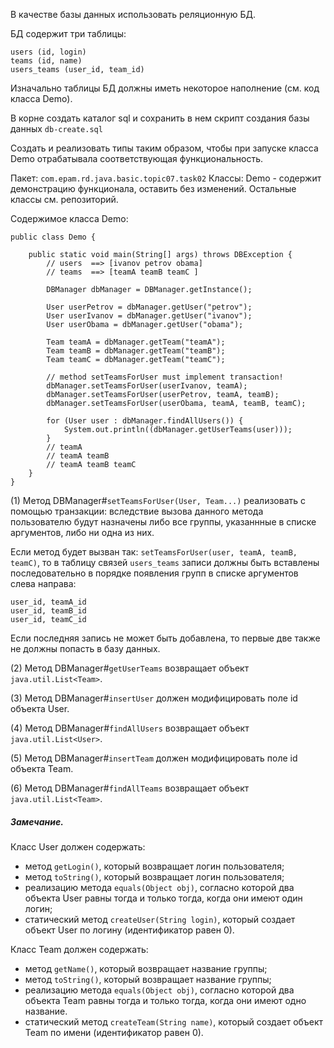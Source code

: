 В качестве базы данных использовать реляционную БД.

БД содержит три таблицы:
```
users (id, login)
teams (id, name)
users_teams (user_id, team_id)
```

Изначально таблицы БД должны иметь некоторое наполнение (см. код класса Demo).

В корне создать каталог sql и сохранить в нем скрипт создания базы данных `db-create.sql`

Создать и реализовать типы таким образом, чтобы при запуске класса Demo отрабатывала соответствующая функциональность.

Пакет: `com.epam.rd.java.basic.topic07.task02`
Классы: 
Demo - содержит демонстрацию функционала, оставить без изменений.
Остальные классы см. репозиторий.

Содержимое класса Demo:
```
public class Demo {

	public static void main(String[] args) throws DBException {
		// users  ==> [ivanov petrov obama]
		// teams  ==> [teamA teamB teamC ]
		
		DBManager dbManager = DBManager.getInstance();

		User userPetrov = dbManager.getUser("petrov");
		User userIvanov = dbManager.getUser("ivanov");
		User userObama = dbManager.getUser("obama");

		Team teamA = dbManager.getTeam("teamA");
		Team teamB = dbManager.getTeam("teamB");
		Team teamC = dbManager.getTeam("teamC");

		// method setTeamsForUser must implement transaction!
		dbManager.setTeamsForUser(userIvanov, teamA);
		dbManager.setTeamsForUser(userPetrov, teamA, teamB);
		dbManager.setTeamsForUser(userObama, teamA, teamB, teamC);

		for (User user : dbManager.findAllUsers()) {
			System.out.println((dbManager.getUserTeams(user)));
		}
		// teamA
		// teamA teamB
		// teamA teamB teamC
	}
}
```
(1) Метод DBManager#`setTeamsForUser(User, Team...)` реализовать с помощью транзакции: вследствие вызова данного метода пользователю будут назначены либо все группы, указаннные в списке аргументов, либо ни одна из них.

Если метод будет вызван так: `setTeamsForUser(user, teamA, teamB, teamC)`,
то в таблицу связей `users_teams` записи должны быть вставлены последовательно в порядке появления групп в списке аргументов слева направа:
```
user_id, teamA_id
user_id, teamB_id 
user_id, teamC_id
```
Если последняя запись не может быть добавлена, то первые две также не должны попасть в базу данных.

(2) Метод DBManager#`getUserTeams` возвращает объект `java.util.List<Team>`.

(3) Метод DBManager#`insertUser` должен модифицировать поле id объекта User.

(4) Метод DBManager#`findAllUsers` возвращает объект `java.util.List<User>`.

(5) Метод DBManager#`insertTeam` должен модифицировать поле id объекта Team.

(6) Метод DBManager#`findAllTeams` возвращает объект `java.util.List<Team>`.

##### Замечание.

Класс User должен содержать:
- метод `getLogin()`, который возвращает логин пользователя;
- метод `toString()`, который возвращает логин пользователя;
- реализацию метода `equals(Object obj)`, согласно которой два объекта User равны тогда и только тогда, когда они имеют один логин;
- статический метод `createUser(String login)`, который создает объект User по логину (идентификатор равен 0).

Класс Team должен содержать:
- метод `getName()`, который возвращает название группы;
- метод `toString()`, который возвращает название группы;
- реализацию метода `equals(Object obj)`, согласно которой два объекта Team равны тогда и только тогда, когда они имеют одно название.
- статический метод `createTeam(String name)`, который создает объект Team по имени (идентификатор равен 0).

